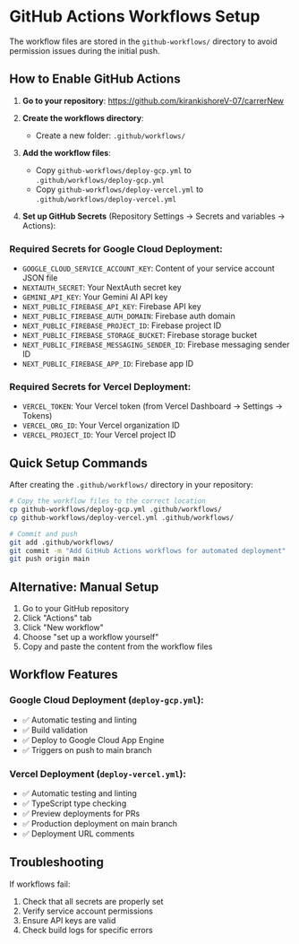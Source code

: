 # GitHub Actions Workflows Setup

The workflow files are stored in the `github-workflows/` directory to avoid permission issues during the initial push.

## How to Enable GitHub Actions

1. **Go to your repository**: https://github.com/kirankishoreV-07/carrerNew

2. **Create the workflows directory**:
   - Create a new folder: `.github/workflows/`

3. **Add the workflow files**:
   - Copy `github-workflows/deploy-gcp.yml` to `.github/workflows/deploy-gcp.yml`
   - Copy `github-workflows/deploy-vercel.yml` to `.github/workflows/deploy-vercel.yml`

4. **Set up GitHub Secrets** (Repository Settings → Secrets and variables → Actions):

### Required Secrets for Google Cloud Deployment:
- `GOOGLE_CLOUD_SERVICE_ACCOUNT_KEY`: Content of your service account JSON file
- `NEXTAUTH_SECRET`: Your NextAuth secret key
- `GEMINI_API_KEY`: Your Gemini AI API key
- `NEXT_PUBLIC_FIREBASE_API_KEY`: Firebase API key
- `NEXT_PUBLIC_FIREBASE_AUTH_DOMAIN`: Firebase auth domain
- `NEXT_PUBLIC_FIREBASE_PROJECT_ID`: Firebase project ID
- `NEXT_PUBLIC_FIREBASE_STORAGE_BUCKET`: Firebase storage bucket
- `NEXT_PUBLIC_FIREBASE_MESSAGING_SENDER_ID`: Firebase messaging sender ID
- `NEXT_PUBLIC_FIREBASE_APP_ID`: Firebase app ID

### Required Secrets for Vercel Deployment:
- `VERCEL_TOKEN`: Your Vercel token (from Vercel Dashboard → Settings → Tokens)
- `VERCEL_ORG_ID`: Your Vercel organization ID
- `VERCEL_PROJECT_ID`: Your Vercel project ID

## Quick Setup Commands

After creating the `.github/workflows/` directory in your repository:

```bash
# Copy the workflow files to the correct location
cp github-workflows/deploy-gcp.yml .github/workflows/
cp github-workflows/deploy-vercel.yml .github/workflows/

# Commit and push
git add .github/workflows/
git commit -m "Add GitHub Actions workflows for automated deployment"
git push origin main
```

## Alternative: Manual Setup

1. Go to your GitHub repository
2. Click "Actions" tab
3. Click "New workflow"
4. Choose "set up a workflow yourself"
5. Copy and paste the content from the workflow files

## Workflow Features

### Google Cloud Deployment (`deploy-gcp.yml`):
- ✅ Automatic testing and linting
- ✅ Build validation
- ✅ Deploy to Google Cloud App Engine
- ✅ Triggers on push to main branch

### Vercel Deployment (`deploy-vercel.yml`):
- ✅ Automatic testing and linting
- ✅ TypeScript type checking
- ✅ Preview deployments for PRs
- ✅ Production deployment on main branch
- ✅ Deployment URL comments

## Troubleshooting

If workflows fail:
1. Check that all secrets are properly set
2. Verify service account permissions
3. Ensure API keys are valid
4. Check build logs for specific errors
